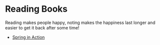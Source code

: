 # Reading Books

Reading makes people happy, noting makes the happiness last longer and easier to
get it back after some time!

* [Spring in Action](spring_in_action/Spring_+Java_20191012.md)